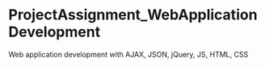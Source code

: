 # ProjectAssignment_WebApplicationDevelopment
Web application development with AJAX, JSON, jQuery, JS, HTML, CSS


<!--
x    ditt namn, kurs och utbildning
    About:
        Me:
            Maximilian Sundberg
            [My LinkedIn-page](https://se.linkedin.com/in/maegz "Maegz LinkedIn-page")
        Course:
            Web application development at Lernia YHJUST16
x    
    länk till projektet live
    Link to live project:
        xxxxx

x    kort beskrivning av produkten, dess syfte och funktionalitet
    Short description of the project:
        I've decided to create a game search-engine with the base of IGDB and Wikipedia.
        The user is supposed to search for a game, get alternatives that are related to the search
        and then be able to get information about the games in text and images.

x    punktlista med vilka teknologier du använt
    Technologies I've used:
        HTML5
        CSS
        Bootstrap
        JavaScript with jQuery
        Ajax

x    kort beskrivning av det API/APIer du använt samt länk till dem
    APIs:
        [Internet Game Database (IGDB)](https://igdb.github.io/api/about/welcome/ "IGDB")

        [MediaWiki for Wikipedia](https://www.mediawiki.org/wiki/API:Main_page "MediaWiki")


x    kortfattat din arbetsprocess (mobile first eller ngt annat) och som resonerar om vad du gjort bra och vad som kan förbättras

 -->
